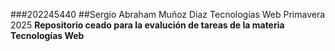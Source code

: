 ###202245440
##Sergio Abraham Muñoz Diaz
Tecnologías Web
Primavera 2025
**Repositorio ceado para la evalución de tareas de la materia Tecnologías Web** 

